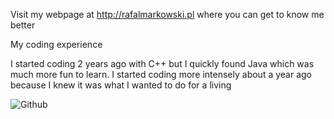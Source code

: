 Visit my webpage at http://rafalmarkowski.pl where you can get to know me better

My coding experience

I started coding 2 years ago with C++ but I quickly found Java which was much more fun to learn. I started coding more intensely about a year ago because I knew it was what I 
wanted to do for a living

![Github](https://user-images.githubusercontent.com/46786100/115771083-ce417c80-a3ad-11eb-9574-9e63e6956591.jpg)

